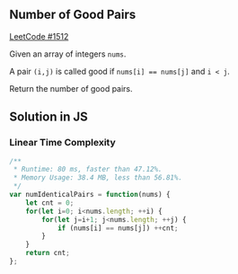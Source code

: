 ## Number of Good Pairs
[LeetCode #1512](https://leetcode.com/problems/number-of-good-pairs/)

Given an array of integers `nums`.

A pair `(i,j)` is called good if `nums[i] == nums[j]` and `i < j`.

Return the number of good pairs.

## Solution in JS

### Linear Time Complexity
```js
/**
 * Runtime: 80 ms, faster than 47.12%.
 * Memory Usage: 38.4 MB, less than 56.81%.
 */
var numIdenticalPairs = function(nums) {
    let cnt = 0;
    for(let i=0; i<nums.length; ++i) {
        for(let j=i+1; j<nums.length; ++j) {
            if (nums[i] == nums[j]) ++cnt;
        }
    }
    return cnt;
};
```